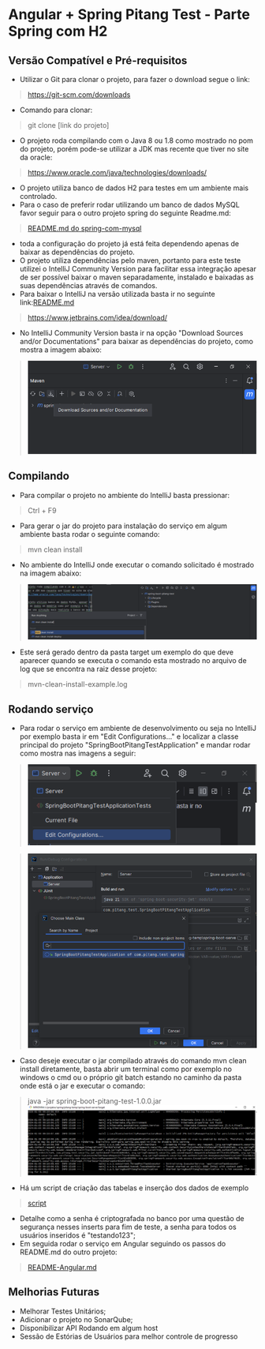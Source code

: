 # Angular + Spring Pitang Test - Parte Spring com H2

## Versão Compatível e Pré-requisitos
- Utilizar o Git para clonar o projeto, para fazer o download segue o link:
> https://git-scm.com/downloads
- Comando para clonar:
> git clone [link do projeto]

- O projeto roda compilando com o Java 8 ou 1.8 como mostrado no pom do projeto, porém pode-se 
utilizar a JDK mas recente que tiver no site da oracle:
> https://www.oracle.com/java/technologies/downloads/

- O projeto utiliza banco de dados H2 para testes em um ambiente mais controlado.
- Para o caso de preferir rodar utilizando um banco de dados MySQL favor seguir para o outro projeto 
spring do seguinte Readme.md:
> [README.md do spring-com-mysql](../spring-boot-server/README.md)
- toda a configuração do projeto já está feita dependendo apenas de baixar as dependências do projeto.
- O projeto utiliza dependências pelo maven, portanto para este teste utilizei
 o IntelliJ Community Version para facilitar essa integração apesar de ser
possível baixar o maven separadamente, instalado e baixadas as suas dependências através de 
comandos.
- Para baixar o IntelliJ na versão utilizada basta ir no seguinte link:[README.md](..%2Fspring-boot-server%2FREADME.md)
> https://www.jetbrains.com/idea/download/

- No IntelliJ Community Version basta ir na opção "Download Sources and/or Documentations" para
baixar as dependências do projeto, como mostra a imagem abaixo:
> ![download-sources](download-sources.png)

## Compilando
- Para compilar o projeto no ambiente do IntelliJ basta pressionar:
> Ctrl + F9

- Para gerar o jar do projeto para instalação do serviço em algum ambiente basta rodar o
seguinte comando:
> mvn clean install

- No ambiente do IntelliJ onde executar o comando solicitado é mostrado na imagem abaixo:
> ![mvn-clean-instal-intellij](mvn-clean-instal-intellij.png)

- Este será gerado dentro da pasta target um exemplo do que deve aparecer quando se executa o comando
esta mostrado no arquivo de log que se encontra na raiz desse projeto:
> mvn-clean-install-example.log

## Rodando serviço
- Para rodar o serviço em ambiente de desenvolvimento ou seja no IntelliJ por exemplo basta ir em 
"Edit Configurations..." e localizar a classe principal do projeto "SpringBootPitangTestApplication"
e mandar rodar como mostra nas imagens a seguir:
> ![edit-configurations](edit-configurations.png)

> ![edit-configurations2](edit-configurations2.png)
- Caso deseje executar o jar compilado através do comando mvn clean install diretamente, basta 
abrir um terminal como por exemplo no windows o cmd ou o próprio git batch estando no caminho 
da pasta onde está o jar e executar o comando:
> java -jar spring-boot-pitang-test-1.0.0.jar
![rodando-servico](rodando-servico.png)

- Há um script de criação das tabelas e inserção dos dados de exemplo
> [script](./src/main/resources/schema.sql)

- Detalhe como a senha é criptografada no banco por uma questão de segurança nesses inserts para 
fim de teste, a senha para todos os usuários inseridos é "testando123";
- Em seguida rodar o serviço em Angular seguindo os passos do README.md do outro projeto:
> [README-Angular.md](../angular-10-client/README.md)

## Melhorias Futuras
- Melhorar Testes Unitários;
- Adicionar o projeto no SonarQube;
- Disponibilizar API Rodando em algum host
- Sessão de Estórias de Usuários para melhor controle de progresso